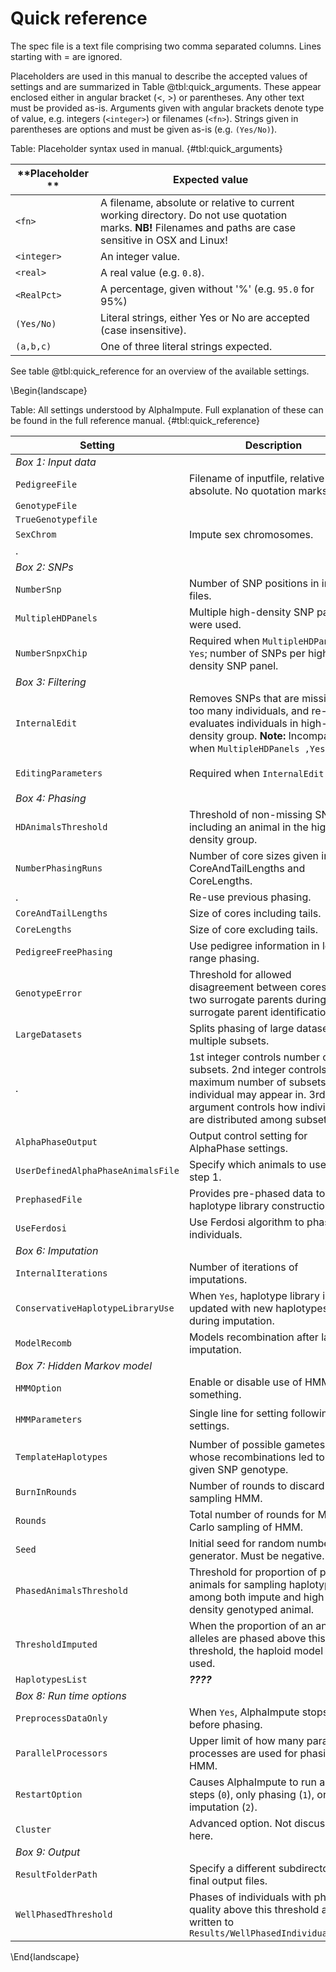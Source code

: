 ﻿# Quick reference

The spec file is a text file comprising two comma separated columns. Lines starting with = are ignored. 

Placeholders are used in this manual to describe the accepted values of settings and are summarized in Table @tbl:quick_arguments. 
These appear enclosed either in angular bracket (<, >) or parentheses. 
Any other text must be provided as-is. 
Arguments given with angular brackets denote type of value, e.g. integers (`<integer>`) or filenames (`<fn>`).
Strings given in parentheses are options and must be given as-is (e.g. `(Yes/No)`).

Table: Placeholder syntax used in manual. {#tbl:quick_arguments}

**Placeholder	** |  **Expected value**
-----------------|----------------------------------------------------------------
`<fn>`           | A filename, absolute or relative to current working directory. Do not use quotation marks. **NB!** Filenames and paths are case sensitive in OSX and Linux!
`<integer>`      | An integer value.
`<real>`         | A real value (e.g. `0.8`).
`<RealPct>`      | A percentage, given without '%' (e.g. `95.0` for 95%)
`(Yes/No)`       | Literal strings, either Yes or No are accepted (case insensitive).
`(a,b,c)`        | One of three literal strings expected.

See table @tbl:quick_reference for an overview of the available settings.

\Begin{landscape}

Table: All settings understood by AlphaImpute. Full explanation of these can be found in the full reference manual. {#tbl:quick_reference}

**Setting**                     | **Description**                | **Accepted values**
--------------------------------|--------------------------------|-----------------------------
*Box 1: Input data* || 
`PedigreeFile` | Filename of inputfile, relative or absolute. No quotation marks. | Filename, max 300 characters. 
`GenotypeFile` |  | 
`TrueGenotypefile` |  |
`SexChrom` | Impute sex chromosomes. | `No` -- default
.  |  | `Yes,<fn>,(Male/Female)`
*Box 2: SNPs* | | 
`NumberSnp` |	Number of SNP positions in input files.	| `<integer>`
`MultipleHDPanels` | Multiple high-density SNP panels were used. | `(Yes/No)`
`NumberSnpxChip` | Required when `MultipleHDPanels, Yes`; number of SNPs per high-density SNP panel. | `<Integer>,<Integer>,...`
*Box 3: Filtering* ||
`InternalEdit` | Removes SNPs that are missing in too many individuals, and re-evaluates individuals in high-density group. **Note:** Incompatible when `MultipleHDPanels ,Yes`. | `(Yes/No)`
`EditingParameters` | Required when `InternalEdit ,Yes`. | `<RealPct>,<RealPct>, <RealPct>,(AllSnpOut/EditedSnpOut)`
*Box 4: Phasing* ||
`HDAnimalsThreshold` | Threshold of non-missing SNPs for including an animal in the high-density group. | `<RealPct>`
`NumberPhasingRuns` | Number of core sizes given in CoreAndTailLengths and CoreLengths. | `<integer>`
. | Re-use previous phasing. | `phasedone,<fn>,<integer>`
`CoreAndTailLengths` | Size of cores including tails. | `<integer>,<integer>,...`
`CoreLengths` | Size of core excluding tails. | `<integer>,<integer>,...`
`PedigreeFreePhasing` | Use pedigree information in long-range phasing. | `(Yes/No)`
`GenotypeError` | Threshold for allowed disagreement between cores of two surrogate parents during surrogate parent identification. | `<RealPct>`
`LargeDatasets` | Splits phasing of large datasets into multiple subsets. | `Yes,<integer>,<integer>, (RandomOrder/Off/InputOrder)`
. |  1st integer controls number of subsets. 2nd integer controls maximum number of subsets each individual may appear in. 3rd argument controls how individuals are distributed among subsets. | 
`AlphaPhaseOutput` | Output control setting for AlphaPhase settings. | `(No/Yes/Binary/Verbose)`
`UserDefinedAlphaPhaseAnimalsFile` | Specify which animals to use in step 1. | `<fn>`
`PrephasedFile` | Provides pre-phased data to haplotype library construction. | `<fn>`
`UseFerdosi` | Use Ferdosi algorithm to phase individuals. | `(Yes/No)`
*Box 6: Imputation* | |
`InternalIterations` | Number of iterations of imputations. | `<integer>`
`ConservativeHaplotypeLibraryUse` | When `Yes`, haplotype library is not updated with new haplotypes during imputation. | `(Yes/No)`
`ModelRecomb` | Models recombination after last imputation. | `(Yes/No)`
*Box 7: Hidden Markov model* | |
`HMMOption` | Enable or disable use of HMM something. | `(Yes/No)`
`HMMParameters` | Single line for setting following settings. | `<TemplateHaplotypes>,<BurnInRounds>, <Rounds>,<ParallelProcessors>, <Seed>`
`TemplateHaplotypes` | Number of possible gametes whose recombinations led to a given SNP genotype. | `<integer>`
`BurnInRounds` | Number of rounds to discard before sampling HMM. | `<integer>`
`Rounds` | Total number of rounds for Monte-Carlo sampling of HMM. | `<integer>`
`Seed` | Initial seed for random number generator. Must be negative. | `<integer>`
`PhasedAnimalsThreshold` | Threshold for proportion of phased animals for sampling haplotypes among both impute and high-density genotyped animal. | `<RealPct>`
`ThresholdImputed` | When the proportion of an animal’s alleles are phased above this threshold, the haploid model is used. | `<RealPct>`
`HaplotypesList` | ***????***
*Box 8: Run time options* | |
`PreprocessDataOnly` | When `Yes`, AlphaImpute stops before phasing. | `(Yes/No)`
`ParallelProcessors` | Upper limit of how many parallel processes are used for phasing and HMM. | `<integer>`
`RestartOption` | Causes AlphaImpute to run all steps (`0`), only phasing (`1`), or only imputation (`2`). | `(0,1,2)`
`Cluster` | Advanced option. Not discussed here.	| 
*Box 9: Output* | |
`ResultFolderPath` | Specify a different subdirectory for final output files. | `<path>`
`WellPhasedThreshold` | Phases of individuals with phasing quality above this threshold are written to `Results/WellPhasedIndividuals.txt` | `<Real>`

\End{landscape}


